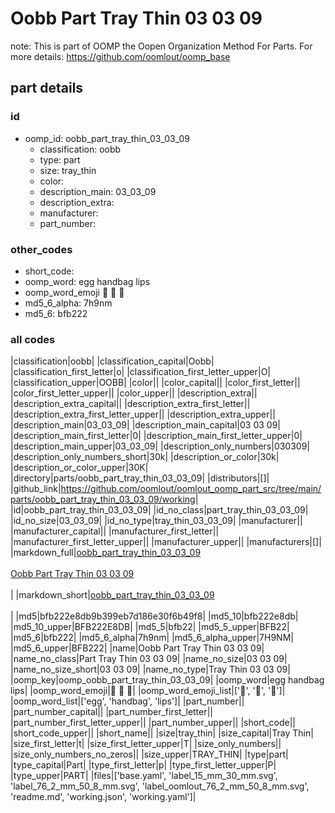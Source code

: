 # Oobb Part Tray Thin 03 03 09  

note: This is part of OOMP the Oopen Organization Method For Parts. For more details: https://github.com/oomlout/oomp_base

##  part details





### id
* oomp_id: oobb_part_tray_thin_03_03_09
  * classification: oobb
  * type: part
  * size: tray_thin
  * color: 
  * description_main: 03_03_09
  * description_extra: 
  * manufacturer: 
  * part_number: 

### other_codes
* short_code: 
* oomp_word: egg handbag lips
* oomp_word_emoji :egg: :handbag: :lips:
* md5_6_alpha: 7h9nm
* md5_6: bfb222

### all codes 
|classification|oobb|
|classification_capital|Oobb|
|classification_first_letter|o|
|classification_first_letter_upper|O|
|classification_upper|OOBB|
|color||
|color_capital||
|color_first_letter||
|color_first_letter_upper||
|color_upper||
|description_extra||
|description_extra_capital||
|description_extra_first_letter||
|description_extra_first_letter_upper||
|description_extra_upper||
|description_main|03_03_09|
|description_main_capital|03 03 09|
|description_main_first_letter|0|
|description_main_first_letter_upper|0|
|description_main_upper|03_03_09|
|description_only_numbers|030309|
|description_only_numbers_short|30k|
|description_or_color|30k|
|description_or_color_upper|30K|
|directory|parts/oobb_part_tray_thin_03_03_09|
|distributors|[]|
|github_link|https://github.com/oomlout/oomlout_oomp_part_src/tree/main/parts/oobb_part_tray_thin_03_03_09/working|
|id|oobb_part_tray_thin_03_03_09|
|id_no_class|part_tray_thin_03_03_09|
|id_no_size|03_03_09|
|id_no_type|tray_thin_03_03_09|
|manufacturer||
|manufacturer_capital||
|manufacturer_first_letter||
|manufacturer_first_letter_upper||
|manufacturer_upper||
|manufacturers|[]|
|markdown_full|[oobb_part_tray_thin_03_03_09](https://github.com/oomlout/oomlout_oomp_part_src/tree/main/parts/oobb_part_tray_thin_03_03_09/working)<br>[](https://github.com/oomlout/oomlout_oomp_part_src/tree/main/parts/oobb_part_tray_thin_03_03_09/working)<br>[Oobb Part Tray Thin 03 03 09](https://github.com/oomlout/oomlout_oomp_part_src/tree/main/parts/oobb_part_tray_thin_03_03_09/working)<br><br>|
|markdown_short|[oobb_part_tray_thin_03_03_09](https://github.com/oomlout/oomlout_oomp_part_src/tree/main/parts/oobb_part_tray_thin_03_03_09/working)<br><br>|
|md5|bfb222e8db9b399eb7d186e30f6b49f8|
|md5_10|bfb222e8db|
|md5_10_upper|BFB222E8DB|
|md5_5|bfb22|
|md5_5_upper|BFB22|
|md5_6|bfb222|
|md5_6_alpha|7h9nm|
|md5_6_alpha_upper|7H9NM|
|md5_6_upper|BFB222|
|name|Oobb Part Tray Thin 03 03 09|
|name_no_class|Part Tray Thin 03 03 09|
|name_no_size|03 03 09|
|name_no_size_short|03 03 09|
|name_no_type|Tray Thin 03 03 09|
|oomp_key|oomp_oobb_part_tray_thin_03_03_09|
|oomp_word|egg handbag lips|
|oomp_word_emoji|:egg: :handbag: :lips:|
|oomp_word_emoji_list|[':egg:', ':handbag:', ':lips:']|
|oomp_word_list|['egg', 'handbag', 'lips']|
|part_number||
|part_number_capital||
|part_number_first_letter||
|part_number_first_letter_upper||
|part_number_upper||
|short_code||
|short_code_upper||
|short_name||
|size|tray_thin|
|size_capital|Tray Thin|
|size_first_letter|t|
|size_first_letter_upper|T|
|size_only_numbers||
|size_only_numbers_no_zeros||
|size_upper|TRAY_THIN|
|type|part|
|type_capital|Part|
|type_first_letter|p|
|type_first_letter_upper|P|
|type_upper|PART|
|files|['base.yaml', 'label_15_mm_30_mm.svg', 'label_76_2_mm_50_8_mm.svg', 'label_oomlout_76_2_mm_50_8_mm.svg', 'readme.md', 'working.json', 'working.yaml']|
